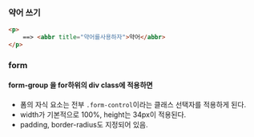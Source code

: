 ### 약어 쓰기

```html
<p>
    ==> <abbr title="약어를사용하자">약어</abbr>
</p>
```

### form

#### form-group 을 for하위의 div class에 적용하면

- 폼의 자식 요소는 전부 `.form-control`이라는 클래스 선택자를 적용하게 된다.
- width가 기본적으로 100%, height는 34px이 적용된다.
- padding, border-radius도 지정되어 있음.



